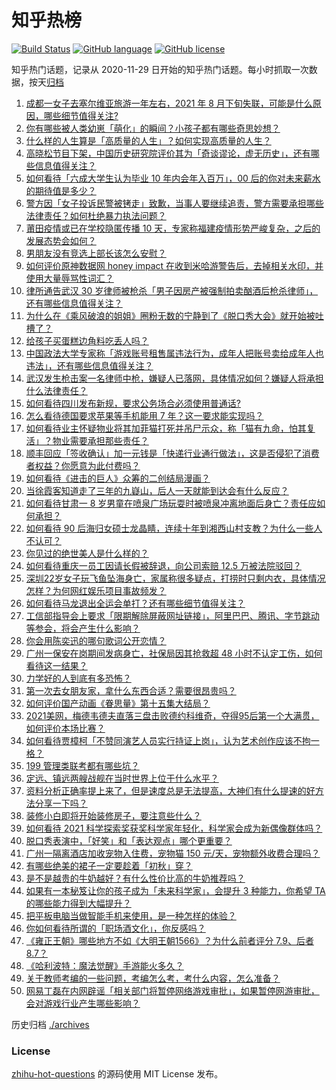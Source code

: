 # 知乎热榜
[![Build Status](https://github.com/ToWeLong/zhihu-hot-questions/workflows/CI/badge.svg)](https://github.com/ToWeLong/zhihu-hot-questions/actions)
[![GitHub language](https://img.shields.io/badge/language-golang-orange.svg)](https://golang.org/)
[![GitHub license](https://img.shields.io/github/license/ToWeLong/zhihu-hot-questions)](https://github.com/ToWeLong/zhihu-hot-questions/blob/main/LICENSE)

知乎热门话题，记录从 2020-11-29 日开始的知乎热门话题。每小时抓取一次数据，按天[归档](./archives)

<!-- BEGIN -->

1. [成都一女子去塞尔维亚旅游一年左右，2021 年 8 月下旬失联，可能是什么原因，哪些细节值得关注?](https://www.zhihu.com/question/486405552)
1. [你有哪些被人类幼崽「萌化」的瞬间？小孩子都有哪些奇思妙想？](https://www.zhihu.com/question/484861360)
1. [什么样的人生算是「高质量的人生」？如何实现高质量的人生？](https://www.zhihu.com/question/484787266)
1. [高晓松节目下架，中国历史研究院评价其为「奇谈谬论，虚无历史」，还有哪些信息值得关注？](https://www.zhihu.com/question/486325875)
1. [如何看待「六成大学生认为毕业 10 年内会年入百万」，00 后的你对未来薪水的期待值是多少？](https://www.zhihu.com/question/486516310)
1. [警方因「女子投诉民警被铐走」致歉，当事人要继续追责，警方需要承担哪些法律责任？如何杜绝暴力执法问题？](https://www.zhihu.com/question/486419053)
1. [莆田疫情或已在学校隐匿传播 10 天，专家称福建疫情形势严峻复杂，之后的发展态势会如何？](https://www.zhihu.com/question/486502824)
1. [男朋友没有竞选上部长该怎么安慰？](https://www.zhihu.com/question/485844506)
1. [如何评价原神数据网 honey impact 在收到米哈游警告后，去掉相关水印，并使用大量辱骂性词汇？](https://www.zhihu.com/question/486383331)
1. [律所通告武汉 30 岁律师被枪杀「男子因房产被强制拍卖酗酒后枪杀律师」，还有哪些信息值得关注？](https://www.zhihu.com/question/486563133)
1. [为什么在《乘风破浪的姐姐》圈粉无数的宁静到了《脱口秀大会》就开始被吐槽了？](https://www.zhihu.com/question/485286171)
1. [给孩子买蛋糕边角料吃丢人吗？](https://www.zhihu.com/question/485942567)
1. [中国政法大学专家称「游戏账号租售属违法行为，成年人把账号卖给成年人也违法」，还有哪些信息值得关注？](https://www.zhihu.com/question/486492173)
1. [武汉发生枪击案一名律师中枪，嫌疑人已落网，具体情况如何？嫌疑人将承担什么法律责任？](https://www.zhihu.com/question/486534968)
1. [如何看待四川发布新规，要求公务场合必须使用普通话?](https://www.zhihu.com/question/486554112)
1. [怎么看待德国要求苹果等手机能用 7 年？这一要求能实现吗？](https://www.zhihu.com/question/484983123)
1. [如何看待业主怀疑物业将其加菲猫打死并吊尸示众，称「猫有九命，怕其复活」？物业需要承担那些责任？](https://www.zhihu.com/question/486319428)
1. [顺丰回应「签收确认」加一元钱是「快递行业通行做法」，这是否侵犯了消费者权益？你愿意为此付费吗？](https://www.zhihu.com/question/486346723)
1. [如何看待《进击的巨人》众筹的二创结局漫画？](https://www.zhihu.com/question/486052547)
1. [当徐霞客知道走了三年的九嶷山，后人一天就能到达会有什么反应？](https://www.zhihu.com/question/485205460)
1. [如何看待甘肃一 8 岁男童在喷泉广场玩耍时被喷泉冲离地面后身亡？责任应如何承担？](https://www.zhihu.com/question/486101418)
1. [如何看待 90 后海归女硕士龙晶睛，连续十年到湘西山村支教？为什么一些人不认可？](https://www.zhihu.com/question/485704685)
1. [你见过的绝世美人是什么样的？](https://www.zhihu.com/question/480530014)
1. [如何看待重庆一员工因请长假被辞退，向公司索赔 12.5 万被法院驳回？](https://www.zhihu.com/question/485909158)
1. [深圳22岁女子玩飞鱼坠海身亡，家属称很多疑点，打捞时只剩内衣，具体情况怎样？为何网红娱乐项目事故频发？](https://www.zhihu.com/question/485980087)
1. [如何看待马龙退出全运会单打？还有哪些细节值得关注？](https://www.zhihu.com/question/486374158)
1. [工信部指导会上要求「限期解除屏蔽网址链接」，阿里巴巴、腾讯、字节跳动等参会，将会产生什么影响？](https://www.zhihu.com/question/486226124)
1. [你会用陈奕迅的哪句歌词公开恋情？](https://www.zhihu.com/question/318733576)
1. [广州一保安在岗期间发病身亡，社保局因其抢救超 48 小时不认定工伤，如何看待这一结果？](https://www.zhihu.com/question/486168018)
1. [力学好的人到底有多恐怖？](https://www.zhihu.com/question/396642908)
1. [第一次去女朋友家，拿什么东西合适？需要很昂贵吗？](https://www.zhihu.com/question/335168600)
1. [如何评价国产动画《眷思量》第十五集大结局？](https://www.zhihu.com/question/485981245)
1. [2021美网，梅德韦德夫直落三盘击败德约科维奇，夺得95后第一个大满贯，如何评价本场比赛？](https://www.zhihu.com/question/486467968)
1. [如何看待贾樟柯「不赞同演艺人员实行持证上岗」，认为艺术创作应该不拘一格？](https://www.zhihu.com/question/486531581)
1. [199 管理类联考都有哪些坑？](https://www.zhihu.com/question/312937027)
1. [定远、镇远两艘战舰在当时世界上位于什么水平？](https://www.zhihu.com/question/24703149)
1. [资料分析正确率提上来了，但是速度总是无法提高，大神们有什么提速的好方法分享一下吗？](https://www.zhihu.com/question/399717610)
1. [装修小白即将开始装修房子，要注意些什么？](https://www.zhihu.com/question/368485703)
1. [如何看待 2021 科学探索奖获奖科学家年轻化，科学家会成为新偶像群体吗？](https://www.zhihu.com/question/486528034)
1. [脱口秀表演中，「好笑」和「表达观点」哪个更重要？](https://www.zhihu.com/question/485399520)
1. [广州一隔离酒店加收宠物入住费，宠物猫 150 元/天，宠物额外收费合理吗？](https://www.zhihu.com/question/486007548)
1. [有哪些绝美的裙子一定要趁着「初秋」穿？](https://www.zhihu.com/question/483563886)
1. [是不是越贵的牛奶越好？有什么性价比高的牛奶推荐吗？](https://www.zhihu.com/question/465085235)
1. [如果有一本秘笈让你的孩子成为「未来科学家」，会提升 3 种能力，你希望 TA 的哪些能力得到大幅提升？](https://www.zhihu.com/question/485475210)
1. [把平板电脑当做智能手机来使用，是一种怎样的体验？](https://www.zhihu.com/question/467143500)
1. [你如何看待所谓的「职场酒文化」，你反感吗？](https://www.zhihu.com/question/478584604)
1. [《雍正王朝》哪些地方不如《大明王朝1566》？为什么前者评分 7.9、后者 8.7？](https://www.zhihu.com/question/456627920)
1. [《哈利波特：魔法觉醒》手游能火多久？](https://www.zhihu.com/question/485672332)
1. [关于教师考编的一些问题，考编怎么考，考什么内容，怎么准备？](https://www.zhihu.com/question/467687421)
1. [网易丁磊在内网辟谣「相关部门将暂停网络游戏审批」，如果暂停网游审批，会对游戏行业产生哪些影响？](https://www.zhihu.com/question/485913135)

<!-- END -->

历史归档 [./archives](./archives)


### License
[zhihu-hot-questions](https://github.com/towelong/zhihu-hot-questions) 的源码使用 MIT License 发布。